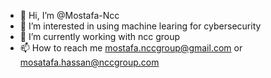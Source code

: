 - 👋 Hi, I’m @Mostafa-Ncc
- 👀 I’m interested in using machine learing for cybersecurity
- 🌱 I’m currently working with ncc group
- 📫 How to reach me mostafa.nccgroup@gmail.com or mosatafa.hassan@nccgroup.com

<!---
Mostafa-Ncc/Mostafa-Ncc is a ✨ special ✨ repository because its `README.md` (this file) appears on your GitHub profile.
You can click the Preview link to take a look at your changes.
--->
